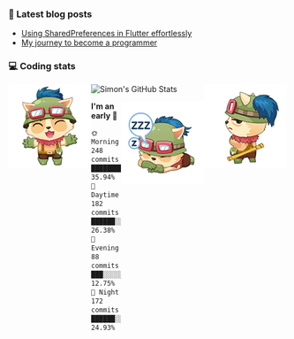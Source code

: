 ### 📘 Latest blog posts

<!-- BLOG-POST-LIST:START -->
- [Using SharedPreferences in Flutter effortlessly](http://blog.simonit.dev/2020/07/15/Using-SharedPreferences-in-Flutter-effortlessly/)
- [My journey to become a programmer](http://blog.simonit.dev/2018/07/14/My-journey-to-become-a-programmer/)
<!-- BLOG-POST-LIST:END -->

### 💻 Coding stats
<img align="right" src="https://raw.githubusercontent.com/simonpham/simonpham/master/assets/images/6kiur.gif" >


<img align="left" src="https://raw.githubusercontent.com/simonpham/simonpham/master/assets/images/5kiur.gif" >

![Simon's GitHub Stats](https://github-readme-stats-obu2qdcs2.vercel.app/api?username=simonpham)

<img align="right" src="https://raw.githubusercontent.com/simonpham/simonpham/master/assets/images/4kiur.gif" >

<!--START_SECTION:waka-->
**I'm an early 🐤** 

```text
🌞 Morning    248 commits    █████████░░░░░░░░░░░░░░░░   35.94% 
🌆 Daytime    182 commits    ██████░░░░░░░░░░░░░░░░░░░   26.38% 
🌃 Evening    88 commits     ███░░░░░░░░░░░░░░░░░░░░░░   12.75% 
🌙 Night      172 commits    ██████░░░░░░░░░░░░░░░░░░░   24.93%

```



<!--END_SECTION:waka-->
